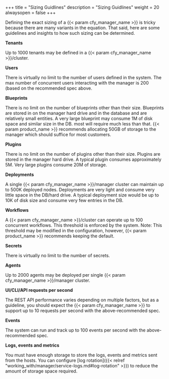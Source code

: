 +++
title = "Sizing Guidlines"
description = "Sizing Guidlines"
weight = 20
alwaysopen = false
+++

Defining the exact sizing of a {{< param cfy_manager_name >}} is tricky because there are many variants in the equation. That said, here are some guidelines and insights to how such sizing can be determined.

**Tenants**

Up to 1000 tenants may be defined in a {{< param cfy_manager_name >}}/cluster.

**Users**

There is virtually no limit to the number of users defined in the system.
The max number of concurrent users interacting with the manager is 200 (based on the recommended spec above.

**Blueprints**

There is no limit on the number of blueprints other than their size.
Blueprints are stored in on the manager hard drive and in the database and are relatively small entities. A very large blueprint may consume 1M of disk space and similar size in the DB. most will require much less than that.
{{< param product_name >}} recommends allocating 50GB of storage to the manager which should suffice for most customers.

**Plugins**

There is no limit on the number of plugins other than their size. Plugins are stored in the manager hard drive.
A typical plugin consumes approximately 5M. Very large plugins consume 20M of storage.

**Deployments**

A single {{< param cfy_manager_name >}}/manager cluster can maintain up to 500K deployed nodes.
Deployments are very light and consume very little space in the DB/hard drive. A typical deployment size would be up to 10K of disk size and consume very few entries in the DB.

**Workflows**

A {{< param cfy_manager_name >}}/cluster can operate up to 100 concurrent workflows. This threshold is enforced by the system.
Note: This threshold may be modified in the configuration, however, {{< param product_name >}} recommends keeping the default.

**Secrets**

There is virtually no limit to the number of secrets.

**Agents**

Up to 2000 agents may be deployed per single {{< param cfy_manager_name >}}/manager cluster.

**UI/CLI/API requests per second**

The REST API performance varies depending on multiple factors, but as a guideline, you should expect the {{< param cfy_manager_name >}} to support up to 10 requests per second with the above-recommended spec.

**Events**

The system can run and track up to 100 events per second with the above-recommended spec.

**Logs, events and metrics**

You must have enough storage to store the logs, events and metrics sent from the hosts. You can configure [log rotation]({{< relref "working_with/manager/service-logs.md#log-rotation" >}}) to reduce the amount of storage space required.